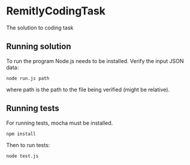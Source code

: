# RemitlyCodingTask
The solution to coding task

## Running solution
To run the program Node.js needs to be installed.
Verify the input JSON data:
```
node run.js path
```
where path is the path to the file being verified (might be relative).

## Running tests
For running tests, mocha must be installed.
```
npm install
```
Then to run tests:
```
node test.js
```
